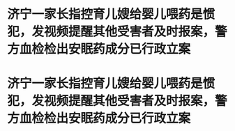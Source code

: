 # 济宁一家长指控育儿嫂给婴儿喂药是惯犯，发视频提醒其他受害者及时报案，警方血检检出安眠药成分已行政立案

# 济宁一家长指控育儿嫂给婴儿喂药是惯犯，发视频提醒其他受害者及时报案，警方血检检出安眠药成分已行政立案

